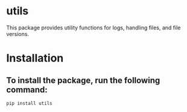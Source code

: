 # utils
This package provides utility functions for logs, handling files, and file versions.

# Installation

## To install the package, run the following command:

```
pip install utils
```